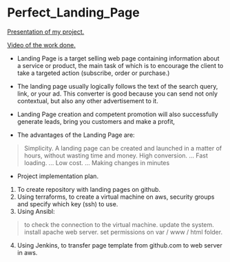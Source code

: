 # Perfect_Landing_Page
[Presentation of my project.](https://docs.google.com/presentation/d/1NPk14XnnWNMvpTLrLlSjYDwKakvo_Eq5/edit#slide=id.p4)

[Video of the work done.](https://youtu.be/3Idj4KpWa8o)

* Landing Page is a target selling web page containing information about a service or product, the main task of which is to encourage the client to take a targeted action (subscribe, order or purchase.)

* The landing page usually logically follows the text of the search query, link, or your ad. This converter is good because you can send not only contextual, but also any other advertisement to it.

* Landing Page creation and competent promotion will also successfully generate leads, bring you customers and make a profit,

* The advantages of the Landing Page are:
 > Simplicity. A landing page can be created and launched in a matter of hours, without wasting time and money.
 > High conversion. ...
 > Fast loading. ...
 > Low cost. ...
 > Making changes in minutes 

* Project implementation plan. 

 1. To create repository with landing pages on github.
 2. Using terraforms, to create a virtual machine on aws, security groups and specify which key (ssh) to use.
 3. Using Ansibl:
 > to check the connection to the virtual machine.
 > update the system.
 > install apache web server.
 > set permissions on var / www / html folder.
 4. Using Jenkins, to transfer page template from github.com to web server in aws. 





